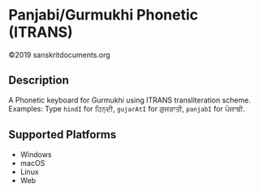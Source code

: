 Panjabi/Gurmukhi Phonetic (ITRANS)
=================

©2019 sanskritdocuments.org

Description
-----------

A Phonetic keyboard for Gurmukhi using ITRANS transliteration scheme. 
Examples: Type `hindI` for ਹਿਨ੍ਦੀ, `gujarAtI` for ਗੁਜਰਾਤੀ, `panjabI` for ਪੰਜਾਬੀ.


Supported Platforms
-------------------
* Windows
* macOS
* Linux
* Web
